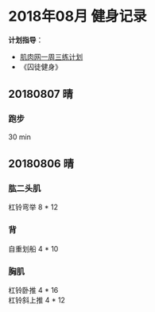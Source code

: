 # 2018年08月 健身记录   
**计划指导**：  

* [肌肉网一周三练计划](http://www.jirou.com/tool/jihua/menus/B4.php)    
* 《囚徒健身》  

## 20180807 晴
### 跑步
30 min



## 20180806 晴
### 肱二头肌
杠铃弯举 8 * 12  

### 背
自重划船 4 * 10

### 胸肌
杠铃卧推 4 * 16  
杠铃斜上推 4 * 12  






